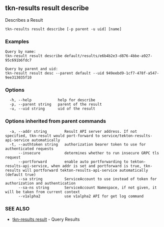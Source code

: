 ## tkn-results result describe

Describes a Result

```
tkn-results result describe [-p parent -u uid] [name]
```

### Examples

```
Query by name:
tkn-result result describe default/results/e6b4b2e3-d876-4bbe-a927-95c691b6fdc7

Query by parent and uid:
tkn-result result desc --parent default --uid 949eebd9-1cf7-478f-a547-9ee313035f10

```

### Options

```
  -h, --help            help for describe
  -p, --parent string   parent of the result
  -u, --uid string      uid of the result
```

### Options inherited from parent commands

```
  -a, --addr string        Result API server address. If not specified, tkn-result would port-forward to service/tekton-results-api-service automatically
  -t, --authtoken string   authorization bearer token to use for authenticated requests
      --insecure           determines whether to run insecure GRPC tls request
      --portforward        enable auto portforwarding to tekton-results-api-service, when addr is set and portforward is true, tkn-results will portforward tekton-results-api-service automatically (default true)
      --sa string          ServiceAccount to use instead of token for authorization and authentication
      --sa-ns string       ServiceAccount Namespace, if not given, it will be taken from current context
      --v1alpha2           use v1alpha2 API for get log command
```

### SEE ALSO

* [tkn-results result](tkn-results_result.md)	 - Query Results

